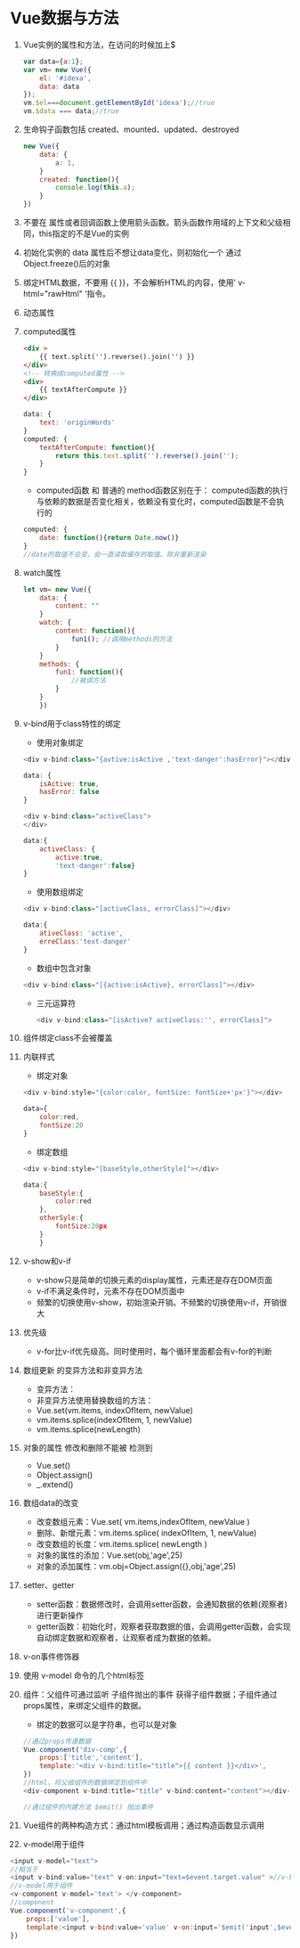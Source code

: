 # Vue数据与方法

1. Vue实例的属性和方法，在访问的时候加上$

    ```javascript
    var data={a:1};
    var vm= new Vue({
        el: '#idexa',
        data: data
    });
    vm.$el===document.getElementById('idexa');//true
    vm.$data === data;//true
    ```

2. 生命钩子函数包括 created、mounted、updated、destroyed

    ```javascript
    new Vue({
        data: {
            a: 1,
        }
        created: function(){
            console.log(this.a);
        }
    })
    ```

3. 不要在 属性或者回调函数上使用箭头函数。箭头函数作用域的上下文和父级相同，this指定的不是Vue的实例
4. 初始化实例的 data 属性后不想让data变化，则初始化一个 通过Object.freeze()后的对象
5. 绑定HTML数据，不要用 {{ }}，不会解析HTML的内容，使用’ v-html="rawHtml" ‘指令。
6. 动态属性

7. computed属性

    ```html
    <div >
        {{ text.split('').reverse().join('') }}
    </div>
    <!-- 转换成computed属性 -->
    <div>
        {{ textAfterCompute }}
    </div>
    ```

    ```javascript
    data: {
        text: 'originWords'
    }
    computed: {
        textAfterCompute: function(){
            return this.text.split('').reverse().join('');
        }
    }
    ```

    - computed函数 和 普通的 method函数区别在于： computed函数的执行 与依赖的数据是否变化相关，依赖没有变化时，computed函数是不会执行的

    ```javascript
    computed: {
        date: function(){return Date.now()}
    }
    //date的取值不会变，会一直读取缓存的取值。除非重新渲染
    ```

8. watch属性

    ```javascript
    let vm= new Vue({
        data: {
            content: ""
        }
        watch: {
            content: function(){
                fun1(); //调用methods的方法
            }
        }
        methods: {
            fun1: function(){
                //被调方法
            }
        }
        })
    ```

9. v-bind用于class特性的绑定

    - 使用对象绑定

    ```javascript
    <div v-bind:class="{avtive:isActive ,'text-danger':hasError}"></div>

    data: {
        isActive: true,
        hasError: false
    }
    ```

    ```javascript
    <div v-bind:class="activeClass">
    </div>

    data:{
        activeClass: {
            active:true,
            'text-danger':false}
    }
    ```

    - 使用数组绑定

    ```javascript
    <div v-bind:class="[activeClass, errorClass]"></div>

    data:{
        ativeClass: 'active',
        erreClass:'text-danger'
    }
    ```

    - 数组中包含对象

    ```javascript
    <div v-bind:class="[{active:isActive}, errorClass]"></div>
    ```

    - 三元运算符

        ```javascript
        <div v-bind:class="[isActive? activeClass:'', errorClass]">
        ```

10. 组件绑定class不会被覆盖

11. 内联样式

    - 绑定对象

    ```javascript
    <div v-bind:style="{color:color, fontSize: fontSize+'px'}"></div>

    data={
        color:red,
        fontSize:20
    }
    ```

    - 绑定数组

    ```javascript
    <div v-bind:style="[baseStyle,otherStyle]"></div>

    data:{
        baseStyle:{
            color:red
        },
        otherSyle:{
            fontSize:20px
        }
        }
    ```

12. v-show和v-if

    - v-show只是简单的切换元素的display属性，元素还是存在DOM页面
    - v-if不满足条件时，元素不存在DOM页面中
    - 频繁的切换使用v-show，初始渲染开销。不频繁的切换使用v-if，开销很大

13. 优先级

    - v-for比v-if优先级高。同时使用时，每个循环里面都会有v-for的判断

14. 数组更新 的变异方法和非变异方法

    - 变异方法：
    - 非变异方法使用替换数组的方法：
    - Vue.set(vm.items, indexOfItem, newValue)
    - vm.items.splice(indexOfItem, 1, newValue)
    - vm.items.splice(newLength)

15. 对象的属性 修改和删除不能被 检测到

    - Vue.set()
    - Object.assign()
    - _.extend()

16. 数组data的改变

    - 改变数组元素：Vue.set( vm.items,indexOfItem, newValue )
    - 删除、新增元素：vm.items.splice( indexOfItem, 1, newValue)
    - 改变数组的长度：vm.items.splice( newLength )
    - 对象的属性的添加：Vue.set(obj,'age',25)
    - 对象的添加属性：vm.obj=Object.assign({},obj,'age',25)

17. setter、getter

    - setter函数：数据修改时，会调用setter函数，会通知数据的依赖(观察者)进行更新操作
    - getter函数：初始化时，观察者获取数据的值，会调用getter函数，会实现自动绑定数据和观察者，让观察者成为数据的依赖。

18. v-on事件修饰器
19. 使用 v-model 命令的几个html标签
20. 组件：父组件可通过监听 子组件抛出的事件 获得子组件数据；子组件通过props属性，来绑定父组件的数据。

    - 绑定的数据可以是字符串，也可以是对象

    ```javascript
    //通过props传递数据
    Vue.component('div-comp',{
        props:['title','content'],
        template:'<div v-bind:title="title">{{ content }}</div>',
    })
    //html，将父级组件的数据绑定到组件中 
    <div-component v-bind:title="title" v-bind:content="content"></div-component>
    ```

    ```javascript
    //通过组件的内建方法 $emit() 抛出事件
    ````

21. Vue组件的两种构造方式：通过html模板调用；通过构造函数显示调用
22. v-model用于组件

```javascript
<input v-model="text">
//相当于
<input v-bind:value="text" v-on:input="text=$event.target.value" >//v-bind用于初始化，v-on用于监听input事件
//v-model用于组件
<v-component v-model='text'> </v-component>
//component
Vue.component('v-component',{
    props:['value'],
    template:<input v-bind:value='value' v-on:input='$emit('input',$event.target.value)'></input>
})
```
